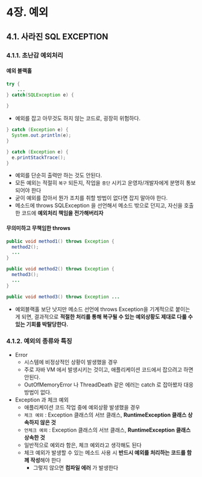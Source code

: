 # 4장. 예외
## 4.1. 사라진 SQL EXCEPTION
### 4.1.1. 초난감 예외처리
#### 예외 블랙홀
```java
try {
    ...
} catch(SQLException e) {

}
```
- 예외를 잡고 아무것도 하지 않는 코드로, 굉장히 위험하다.
```java
} catch (Exception e) {
  System.out.println(e);
}

} catch (Exception e) {
  e.printStackTrace();
}
```
- 예외를 단순히 출력만 하는 것도 안된다. 
- 모든 예외는 적절히 `복구` 되든지, 작업을 `중단` 시키고 운영자/개발자에게 분명히 통보되어야 한다
- 굳이 예외를 잡아서 뭔가 조치를 취할 방법이 없다면 잡지 말아야 한다.
- 메소드에 throws SQLException 을 선언해서 메소드 밖으로 던지고, 자신을 호출한 코드에 **예외처리 책임을 전가해버리자**
  
#### 무의미하고 무책임한 throws
```java
public void method1() throws Exception {
  method2();
  ...
}

public void method2() throws Exception {
  method3();
  ...
}

public void method3() throws Exception ...
```
- 예외블랙홀 보단 낫지만 메소드 선언에 throws Exception을 기계적으로 붙이는 게 되면, 결과적으로 **적절한 처리를 통해 복구될 수 있는 예외상황도 제대로 다룰 수 있는 기회를 박탈당한다.**

### 4.1.2. 예외의 종류와 특징
- Error
  - 시스템에 비정상적인 상황이 발생했을 경우
  - 주로 자바 VM 에서 발생시키는 것이고, 애플리케이션 코드에서 잡으려고 하면 안된다.
  - OutOfMemoryError 나 ThreadDeath 같은 에러는 catch 로 잡아봤자 대응 방법이 없다.
- Exception 과 체크 예외
  - 애플리케이션 코드 작업 중에 예외상황 발생했을 경우
  - `체크 예외` : Exception 클래스의 서브 클래스, **RuntimeException 클래스 상속하지 않은 것**
  - `언체크 예외` : Exception 클래스의 서브 클래스, **RuntimeException 클래스 상속한 것**
  - 일반적으로 예외라 함은, 체크 예외라고 생각해도 된다
  - 체크 예외가 발생할 수 있는 메소드 사용 시 **반드시 예외를 처리하는 코드를 함께 작성**해야 한다
    - 그렇지 않으면 **컴파일 에러** 가 발생한다

